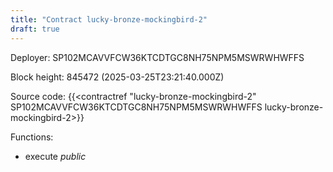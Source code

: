 ```yaml
---
title: "Contract lucky-bronze-mockingbird-2"
draft: true
---
```

Deployer: SP102MCAVVFCW36KTCDTGC8NH75NPM5MSWRWHWFFS


 



Block height: 845472 (2025-03-25T23:21:40.000Z)

Source code: {{<contractref "lucky-bronze-mockingbird-2" SP102MCAVVFCW36KTCDTGC8NH75NPM5MSWRWHWFFS lucky-bronze-mockingbird-2>}}

Functions:

* execute _public_

